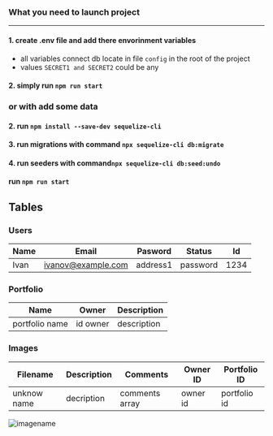 ### What you need to launch project


---
#### 1. create .env file and add there envorinment variables
* all variables connect db locate in file `config` in the root of the project
* values `SECRET1 and SECRET2` could be any


#### 2. simply run `npm run start`

### or with add some data
#### 2. run `npm install --save-dev sequelize-cli`

#### 3.  run migrations with command `npx sequelize-cli db:migrate`

#### 4.  run seeders  with command`npx sequelize-cli db:seed:undo`

#### run `npm run start`


## Tables

### Users
|Name|Email|Pasword|Status|Id|
|----|-----|-------|----|---|
|Ivan|ivanov@example.com|address1|password|1234|

### Portfolio
|Name|Owner|Description|
|---------|---------|-------|
|portfolio name|id owner|description|

### Images
|Filename|Description|Comments|Owner ID|Portfolio ID|
|---------|---------|-------|----|------|
|unknow name|decription|comments array|owner id|portfolio id|

![imagename](https://drive.google.com/uc?authuser=0&id=1GyFvSrHSQ-UgnEiYYu61ZPz1ZWMpH-ZA&export=download)